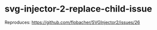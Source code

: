 # svg-injector-2-replace-child-issue

Reproduces: https://github.com/flobacher/SVGInjector2/issues/26
